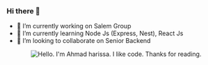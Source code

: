  ### Hi there 👋

- 🔭 I’m currently working on Salem Group
- 🌱 I’m currently learning Node Js (Express, Nest), React Js
- 👯 I’m looking to collaborate on Senior Backend
<!-- - 💬 Ask me about ...
- 📫 How to reach me: 71276017
- 😄 Pronouns: ...
- ⚡ Fun fact: ... -->

<div align="center">
	<img src="https://assets.entrepreneur.com/content/3x2/2000/1649279368-Ent-2022Python.jpeg" alt="Hello. I'm Ahmad harissa. I like code. Thanks for reading.">
</div>

